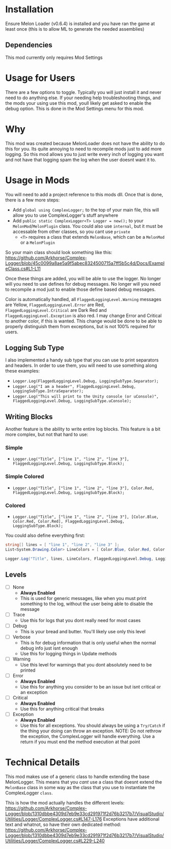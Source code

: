 # Installation
Ensure Melon Loader (v0.6.4) is installed and you have ran the game at least once (this is to allow ML to generate the needed assemblies)

## Dependencies
This mod currently only requires Mod Settings

# Usage for Users
There are a few options to toggle. Typically you will just install it and never need to do anything else. If your needing help troubleshooting things, and the mods your using use this mod, youll likely get asked to enable the debug option. This is done in the Mod Settings menu for this mod.

# Why
This mod was created because MelonLoader does not have the ability to do this for you. Its quite annoying to need to recompile mods just to add more logging. So this mod allows you to just write every inch of logging you want and not have that logging spam the log when the user doesnt want it to.

# Usage in Mods
You will need to add a project reference to this mods dll. Once that is done, there is a few more steps:
- Add `global using ComplexLogger;` to the top of your main file, this will allow you to use ComplexLogger's stuff anywhere
- Add `public static ComplexLogger<T> Logger = new();` to your `MelonMod`/`MelonPlugin` class. You could also use `internal`, but it must be accessable from other classes, so you cant use `private`
    - `<T>` requires a class that extends `MelonBase`, which can be a `MelonMod` or a `MelonPlugin`

So your main class should look something like this:
https://github.com/Arkhorse/Complex-Logger/blob/45c0099a8ae5a9f5abec8324500715a7ff5b5c4d/Docs/ExampleClass.cs#L1-L11

Once these things are added, you will be able to use the logger. No longer will you need to use defines for debug messages. No longer will you need to recompile a mod just to enable those define based debug messages.

Color is automatically handled, all `FlaggedLoggingLevel.Warning` messages are Yellow, `FlaggedLoggingLevel.Error` are Red, `FlaggedLoggingLevel.Critical` are Dark Red and `FlaggedLoggingLevel.Exception` is also red. I may change Error and Critical to another color, if this is wanted. This change would be done to be able to properly distinguish them from exceptions, but is not 100% required for users.

## Logging Sub Type
I also implemented a handy sub type that you can use to print separators and headers. In order to use them, you will need to use something along these examples:
- `Logger.Log(FlaggedLoggingLevel.Debug, LoggingSubType.Separator);`
- `Logger.Log("I am a header", FlaggedLoggingLevel.Debug, LoggingSubType.IntraSeparator);`
- `Logger.Log("This will print to the Unity console (or uConsole)", FlaggedLoggingLevel.Debug, LoggingSubType.uConsole);`

## Writing Blocks
Another feature is the ability to write entire log blocks. This feature is a bit more complex, but not that hard to use:

### Simple
- `Logger.Log("Title", ["line 1", "line 2", "line 3"], FlaggedLoggingLevel.Debug, LoggingSubType.Block);`

### Simple Colored
- `Logger.Log("Title", ["line 1", "line 2", "line 3"], Color.Red, FlaggedLoggingLevel.Debug, LoggingSubType.Block);`

### Colored
- `Logger.Log("Title", ["line 1", "line 2", "line 3"], [Color.Blue, Color.Red, Color.Red], FlaggedLoggingLevel.Debug, LoggingSubType.Block);`

You could also define everything first:

```cs
string[] lines = [ "line 1", "line 2", "line 3" ];
List<System.Drawing.Color> LineColors = [ Color.Blue, Color.Red, Color.Red ];

Logger.Log("Title", lines, LineColors, FlaggedLoggingLevel.Debug, LoggingSubType.Block);
```

## Levels
- [ ] None
    - **Always Enabled**
    - This is used for generic messages, like when you must print something to the log, without the user being able to disable the message
- [ ] Trace
    - Use this for logs that you dont really need for most cases
- [ ] Debug
    - This is your bread and butter. You'll likely use only this level
- [ ] Verbose
    - This is for debug information that is only useful when the normal debug info just isnt enough
    - Use this for logging things in Update methods
- [ ] Warning
    - Use this level for warnings that you dont absolutely need to be printed
- [ ] Error
    - **Always Enabled**
    - Use this for anything you consider to be an issue but isnt critical or an exception
- [ ] Critical
    - **Always Enabled**
    - Use this for anything critical that breaks
- [ ] Exception
    - **Always Enabled**
    - Use this for all exceptions. You should always be using a `Try/Catch` if the thing your doing can throw an exception. NOTE: Do not rethrow the exception, the ComplexLogger will handle everything. Use a return if you must end the method execution at that point

# Technical Details
This mod makes use of a generic class to handle extending the base MelonLogger. This means that you _cant_ use a class that doesnt extend the `MelonBase` class in some way as the class that you use to instantiate the ComplexLogger `class`.

This is how the mod actually handles the different levels: https://github.com/Arkhorse/Complex-Logger/blob/1310dbbe4309d7eb9e33cd291971f2d76b3217b7/VisualStudio/Utilities/Logger/ComplexLogger.cs#L147-L176
Exceptions have additional text and whatnot, so have their own dedicated method: https://github.com/Arkhorse/Complex-Logger/blob/1310dbbe4309d7eb9e33cd291971f2d76b3217b7/VisualStudio/Utilities/Logger/ComplexLogger.cs#L229-L240
